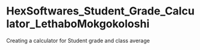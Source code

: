 # HexSoftwares_Student_Grade_Calculator_LethaboMokgokoloshi
Creating a calculator for Student grade and class average
